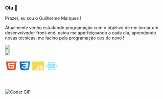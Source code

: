 ### Ola 👋 <br>
Prazer, eu sou o Guilherme Marques !

Atualmente venho estudando programação com o objetivo de me tornar um desenvolvedor front-end, estou me aperfeiçoando a cada dia, aprendendo novas técnicas, me facino pela programação des de novo !


 <div>
  <a href="https://github.com/droidmarx">
    <img altura="180em" src="https://github-readme-stats.vercel.app/api?username=droidmarx&show_icons=true&theme=tokyonight&include_all_commits=true&count_private=true"/>
     <br>
   <img altura="180em" src="https://github-readme-stats.vercel.app/api/top-langs/?username=droidmarx&layout=compact&langs_count=7&theme=tokyonight"/>
  </a>
</div>


 <div style="display: inline_block"><br>
  
  
  <img align="center" alt="csc-HTML" height="30" width="40" src="https://raw.githubusercontent.com/devicons/devicon/master/icons/html5/html5-original.svg">
  
  <img align="center" alt="csc-CSS" height="30" width="40" src="https://raw.githubusercontent.com/devicons/devicon/master/icons/css3/css3-original.svg">
  
  <img align="center" alt="csc-Js" height="30" width="40" src="https://raw.githubusercontent.com/devicons/devicon/master/icons/javascript/javascript-plain.svg">

  <img align="center" alt="csc-React" height="30" width="40" src="https://raw.githubusercontent.com/devicons/devicon/master/icons/react/react-original.svg">

<br><br> 

 <img alt="Coder GIF" height=250 width=350 src="https://cdn.dribbble.com/users/730703/screenshots/6581243/avento.gif" />
</div>
